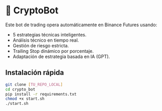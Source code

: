 # 🚀 CryptoBot 

Este bot de trading opera automáticamente en Binance Futures usando:

- 5 estrategias técnicas inteligentes.
- Análisis técnico en tiempo real.
- Gestión de riesgo estricta.
- Trailing Stop dinámico por porcentaje.
- Adaptación de estrategia basada en IA (GPT).

## Instalación rápida
```bash
git clone [TU_REPO_LOCAL]
cd crypto_bot
pip install -r requirements.txt
chmod +x start.sh
./start.sh
